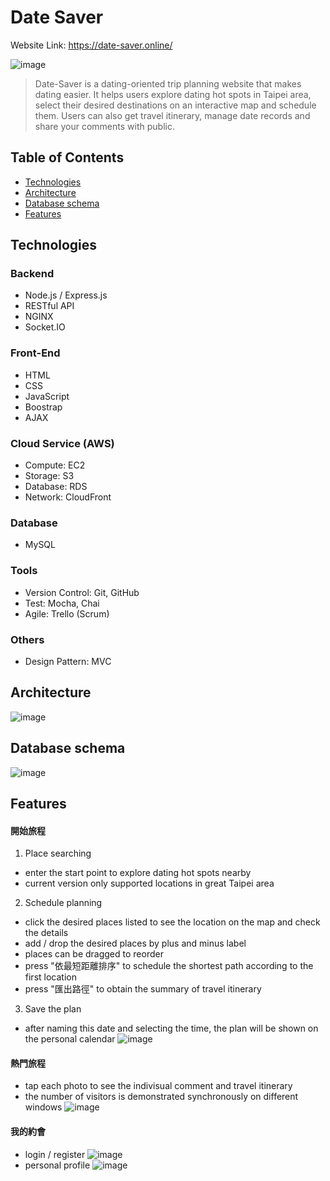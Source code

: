# Date Saver
Website Link: https://date-saver.online/

![image](https://s3-ap-northeast-1.amazonaws.com/stylisherin.site/date-saver/readme/index-static.PNG)
> Date-Saver is a dating-oriented trip planning website that makes dating easier.
> It helps users explore dating hot spots in Taipei area, select their desired destinations on an interactive map and schedule them.
> Users can also get travel itinerary, manage date records and share your comments with public.

## Table of Contents
<ul>
  <li>
    <a href="#Technologies">Technologies</a>
  </li>
  <li>
    <a href="#Architecture">Architecture</a>
  </li>
  <li>
    <a href="#Database schema">Database schema</a>
  </li>
  <li>
    <a href="#Features">Features</a>
  </li>
</ul>

## Technologies
### Backend
- Node.js / Express.js
- RESTful API
- NGINX
- Socket.IO
### Front-End
- HTML
- CSS
- JavaScript
- Boostrap
- AJAX
### Cloud Service (AWS)
- Compute: EC2
- Storage: S3
- Database: RDS
- Network: CloudFront
### Database
- MySQL
### Tools
- Version Control: Git, GitHub
- Test: Mocha, Chai
- Agile: Trello (Scrum)
### Others
- Design Pattern: MVC

## Architecture
![image](https://s3-ap-northeast-1.amazonaws.com/stylisherin.site/date-saver/readme/workflow.png)

## Database schema
![image](https://s3-ap-northeast-1.amazonaws.com/stylisherin.site/date-saver/readme/structure.PNG)

## Features
#### 開始旅程
1. Place searching
- enter the start point to explore dating hot spots nearby
- current version only supported locations in great Taipei area
2. Schedule planning
- click the desired places listed to see the location on the map and check the details
- add / drop the desired places by plus and minus label
- places can be dragged to reorder
- press "依最短距離排序" to schedule the shortest path according to the first location
- press "匯出路徑" to obtain the summary of travel itinerary
3. Save the plan
- after naming this date and selecting the time, the plan will be shown on the personal calendar
![image](https://github.com/yitsuipeng/resume/blob/master/v2.3.gif)

#### 熱門旅程
- tap each photo to see the indivisual comment and travel itinerary
- the number of visitors is demonstrated synchronously on different windows
![image](https://s3-ap-northeast-1.amazonaws.com/stylisherin.site/date-saver/readme/hot.PNG)

#### 我的約會
- login / register
![image](https://s3-ap-northeast-1.amazonaws.com/stylisherin.site/date-saver/readme/sign_new.PNG)
- personal profile
![image](https://s3-ap-northeast-1.amazonaws.com/stylisherin.site/date-saver/readme/profile.PNG)

